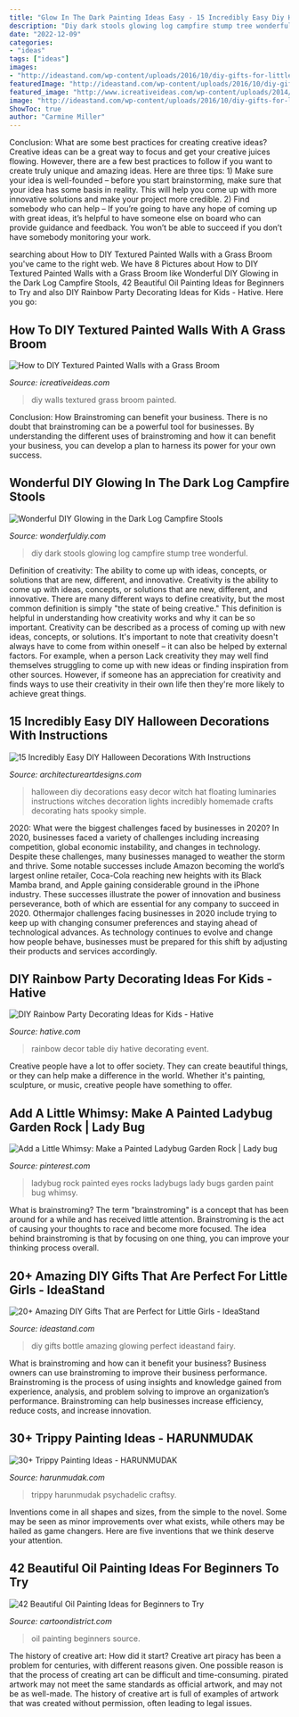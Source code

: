 ```yaml
---
title: "Glow In The Dark Painting Ideas Easy - 15 Incredibly Easy Diy Halloween Decorations With Instructions"
description: "Diy dark stools glowing log campfire stump tree wonderful"
date: "2022-12-09"
categories:
- "ideas"
tags: ["ideas"]
images:
- "http://ideastand.com/wp-content/uploads/2016/10/diy-gifts-for-little-girls/25-diy-gifts-for-little-girls.jpg"
featuredImage: "http://ideastand.com/wp-content/uploads/2016/10/diy-gifts-for-little-girls/25-diy-gifts-for-little-girls.jpg"
featured_image: "http://www.icreativeideas.com/wp-content/uploads/2014/06/How-to-DIY-Textured-Painted-Walls-with-a-Grass-Broom-thumb.jpg"
image: "http://ideastand.com/wp-content/uploads/2016/10/diy-gifts-for-little-girls/25-diy-gifts-for-little-girls.jpg"
ShowToc: true
author: "Carmine Miller"
---
```



Conclusion: What are some best practices for creating creative ideas?
Creative ideas can be a great way to focus and get your creative juices flowing. However, there are a few best practices to follow if you want to create truly unique and amazing ideas. Here are three tips: 1) Make sure your idea is well-founded – before you start brainstorming, make sure that your idea has some basis in reality. This will help you come up with more innovative solutions and make your project more credible. 2) Find somebody who can help – If you’re going to have any hope of coming up with great ideas, it’s helpful to have someone else on board who can provide guidance and feedback. You won’t be able to succeed if you don’t have somebody monitoring your work.

	

		
searching about How to DIY Textured Painted Walls with a Grass Broom you've came to the right web. We have 8 Pictures about How to DIY Textured Painted Walls with a Grass Broom like Wonderful DIY Glowing in the Dark Log Campfire Stools, 42 Beautiful Oil Painting Ideas for Beginners to Try and also DIY Rainbow Party Decorating Ideas for Kids - Hative. Here you go:
		
    
## How To DIY Textured Painted Walls With A Grass Broom

<img loading=lazy src="http://www.icreativeideas.com/wp-content/uploads/2014/06/How-to-DIY-Textured-Painted-Walls-with-a-Grass-Broom-thumb.jpg" onerror="this.onerror=null;this.src='https://tse1.mm.bing.net/th?id=OIP.Pz2wC76R8Dp7qnSly1gj1wHaHa&amp;pid=15.1';" alt="How to DIY Textured Painted Walls with a Grass Broom">

_Source: icreativeideas.com_

>diy walls textured grass broom painted. 

	

Conclusion: How Brainstroming can benefit your business.
There is no doubt that brainstroming can be a powerful tool for businesses. By understanding the different uses of brainstroming and how it can benefit your business, you can develop a plan to harness its power for your own success.

    
## Wonderful DIY Glowing In The Dark Log Campfire Stools

<img loading=lazy src="https://cdn.wonderfuldiy.com/wp-content/uploads/2015/04/Glowing-Tree-Stump-Stools-wonderfuldiy.jpg" onerror="this.onerror=null;this.src='https://tse2.mm.bing.net/th?id=OIP.6g3aNqSpQ_Kl_kFMxLdBqgHaGI&amp;pid=15.1';" alt="Wonderful DIY Glowing in the Dark Log Campfire Stools">

_Source: wonderfuldiy.com_

>diy dark stools glowing log campfire stump tree wonderful. 

	

Definition of creativity: The ability to come up with ideas, concepts, or solutions that are new, different, and innovative.
Creativity is the ability to come up with ideas, concepts, or solutions that are new, different, and innovative. There are many different ways to define creativity, but the most common definition is simply "the state of being creative." This definition is helpful in understanding how creativity works and why it can be so important.
Creativity can be described as a process of coming up with new ideas, concepts, or solutions. It's important to note that creativity doesn't always have to come from within oneself – it can also be helped by external factors. For example, when a person Lack creativity they may well find themselves struggling to come up with new ideas or finding inspiration from other sources. However, if someone has an appreciation for creativity and finds ways to use their creativity in their own life then they're more likely to achieve great things.

    
## 15 Incredibly Easy DIY Halloween Decorations With Instructions

<img loading=lazy src="https://www.architectureartdesigns.com/wp-content/uploads/2016/09/15-Incredibly-Easy-DIY-Halloween-Decorations-With-Instructions-5.jpg" onerror="this.onerror=null;this.src='https://tse2.mm.bing.net/th?id=OIP.RkK5ZrIqQHt1J5tU5WXZJgHaKI&amp;pid=15.1';" alt="15 Incredibly Easy DIY Halloween Decorations With Instructions">

_Source: architectureartdesigns.com_

>halloween diy decorations easy decor witch hat floating luminaries instructions witches decoration lights incredibly homemade crafts decorating hats spooky simple. 

	

2020: What were the biggest challenges faced by businesses in 2020?
In 2020, businesses faced a variety of challenges including increasing competition, global economic instability, and changes in technology. Despite these challenges, many businesses managed to weather the storm and thrive. Some notable successes include Amazon becoming the world’s largest online retailer, Coca-Cola reaching new heights with its Black Mamba brand, and Apple gaining considerable ground in the iPhone industry.
These successes illustrate the power of innovation and business perseverance, both of which are essential for any company to succeed in 2020. Othermajor challenges facing businesses in 2020 include trying to keep up with changing consumer preferences and staying ahead of technological advances. As technology continues to evolve and change how people behave, businesses must be prepared for this shift by adjusting their products and services accordingly.

    
## DIY Rainbow Party Decorating Ideas For Kids - Hative

<img loading=lazy src="https://hative.com/wp-content/uploads/2014/11/diy-rainbow-party-decorating-ideas/5-rainbow-table-decor.jpg" onerror="this.onerror=null;this.src='https://tse1.mm.bing.net/th?id=OIP.nMuxdESfSZj1uaUReL2v-AHaLI&amp;pid=15.1';" alt="DIY Rainbow Party Decorating Ideas for Kids - Hative">

_Source: hative.com_

>rainbow decor table diy hative decorating event. 

	

Creative people have a lot to offer society. They can create beautiful things, or they can help make a difference in the world. Whether it's painting, sculpture, or music, creative people have something to offer.

    
## Add A Little Whimsy: Make A Painted Ladybug Garden Rock | Lady Bug

<img loading=lazy src="https://i.pinimg.com/736x/8c/d9/03/8cd903d170335a12295f47a94a957ced--ladybug-rocks-ladybugs.jpg" onerror="this.onerror=null;this.src='https://tse1.mm.bing.net/th?id=OIP.HljOxG9Z0pQa6ghDdO9CRQHaJ3&amp;pid=15.1';" alt="Add a Little Whimsy: Make a Painted Ladybug Garden Rock | Lady bug">

_Source: pinterest.com_

>ladybug rock painted eyes rocks ladybugs lady bugs garden paint bug whimsy. 

	

What is brainstroming?
The term "brainstroming" is a concept that has been around for a while and has received little attention. Brainstroming is the act of causing your thoughts to race and become more focused. The idea behind brainstroming is that by focusing on one thing, you can improve your thinking process overall.

    
## 20+ Amazing DIY Gifts That Are Perfect For Little Girls - IdeaStand

<img loading=lazy src="http://ideastand.com/wp-content/uploads/2016/10/diy-gifts-for-little-girls/25-diy-gifts-for-little-girls.jpg" onerror="this.onerror=null;this.src='https://tse4.mm.bing.net/th?id=OIP.0KPbceJdbRX75MyeXnTXWAHaRC&amp;pid=15.1';" alt="20+ Amazing DIY Gifts That are Perfect for Little Girls - IdeaStand">

_Source: ideastand.com_

>diy gifts bottle amazing glowing perfect ideastand fairy. 

	

What is brainstroming and how can it benefit your business?
Business owners can use brainstroming to improve their business performance. Brainstroming is the process of using insights and knowledge gained from experience, analysis, and problem solving to improve an organization’s performance. Brainstroming can help businesses increase efficiency, reduce costs, and increase innovation.

    
## 30+ Trippy Painting Ideas - HARUNMUDAK

<img loading=lazy src="https://www.harunmudak.com/wp-content/uploads/2020/07/trippy-painting-13-688x1024.jpg" onerror="this.onerror=null;this.src='https://tse4.mm.bing.net/th?id=OIP.Vovvos1xBeBXcp2VbCNs-wHaLB&amp;pid=15.1';" alt="30+ Trippy Painting Ideas - HARUNMUDAK">

_Source: harunmudak.com_

>trippy harunmudak psychadelic craftsy. 

	

Inventions come in all shapes and sizes, from the simple to the novel. Some may be seen as minor improvements over what exists, while others may be hailed as game changers. Here are five inventions that we think deserve your attention.

    
## 42 Beautiful Oil Painting Ideas For Beginners To Try

<img loading=lazy src="http://www.cartoondistrict.com/wp-content/uploads/2017/12/Beautiful-Oil-Painting-Ideas-for-Beginners22.jpg" onerror="this.onerror=null;this.src='https://tse4.mm.bing.net/th?id=OIP.rvU7kOiUGYVOBIRkZvs07AHaKR&amp;pid=15.1';" alt="42 Beautiful Oil Painting Ideas for Beginners to Try">

_Source: cartoondistrict.com_

>oil painting beginners source. 

	

The history of creative art: How did it start?
Creative art piracy has been a problem for centuries, with different reasons given. One possible reason is that the process of creating art can be difficult and time-consuming. pirated artwork may not meet the same standards as official artwork, and may not be as well-made. The history of creative art is full of examples of artwork that was created without permission, often leading to legal issues.

